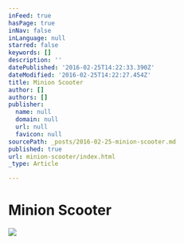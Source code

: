 ```yaml
---
inFeed: true
hasPage: true
inNav: false
inLanguage: null
starred: false
keywords: []
description: ''
datePublished: '2016-02-25T14:22:33.390Z'
dateModified: '2016-02-25T14:22:27.454Z'
title: Minion Scooter
author: []
authors: []
publisher:
  name: null
  domain: null
  url: null
  favicon: null
sourcePath: _posts/2016-02-25-minion-scooter.md
published: true
url: minion-scooter/index.html
_type: Article

---
```

# Minion Scooter
![](https://the-grid-user-content.s3-us-west-2.amazonaws.com/dc460983-77b8-462a-8cd3-3494a7fb7ad0.JPG)